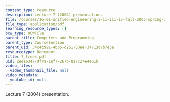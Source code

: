 ```yaml
---
content_type: resource
description: Lecture 7 (2004) presentation.
file: /courses/16-01-unified-engineering-i-ii-iii-iv-fall-2005-spring-2006/2ee16347df7a1ef7267b817c27e4e61b_7_trees.pdf
file_type: application/pdf
learning_resource_types: []
ocw_type: OCWFile
parent_title: Computers and Programming
parent_type: CourseSection
parent_uid: 34c4c991-4bb5-d251-50ee-34713d7b7e3e
resourcetype: Document
title: 7_trees.pdf
uid: 2ee16347-df7a-1ef7-267b-817c27e4e61b
video_files:
  video_thumbnail_file: null
video_metadata:
  youtube_id: null
---
```

Lecture 7 (2004) presentation.